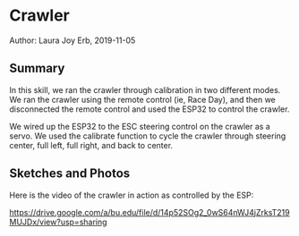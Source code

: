 #  Crawler

Author: Laura Joy Erb, 2019-11-05

## Summary
In this skill, we ran the crawler through calibration in two different modes. We ran the crawler using the remote control (ie, Race Day), and then we disconnected the remote control and used the ESP32 to control the crawler.

We wired up the ESP32 to the ESC steering control on the crawler as a servo. We used the calibrate function to cycle the crawler through steering center, full left, full right, and back to center. 

## Sketches and Photos
Here is the video of the crawler in action as controlled by the ESP:

https://drive.google.com/a/bu.edu/file/d/14p52SOg2_0wS64nWJ4jZrksT219MUJDx/view?usp=sharing
